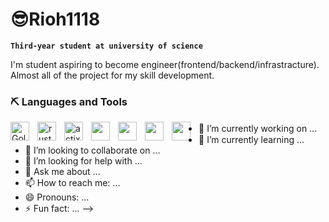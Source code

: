 # 😎Rioh1118

**`Third-year student at university of science`**

I'm student aspiring to become engineer(frontend/backend/infrastracture).
Almost all of the project for my skill development.

### ⛏️ Languages and Tools
<img align="left" alt="Golang" width="30px" style="padding-right:10px;" src="https://cdn.jsdelivr.net/gh/devicons/devicon@latest/icons/go/go-original.svg">
<img align="left" alt="rust" width="30px" style="padding-right:10px;" src="https://cdn.jsdelivr.net/gh/devicons/devicon@latest/icons/rust/rust-original.svg">
<img align="left" alt="actix-web" width="30px" style="padding-right:10px;" src="https://www.google.com/imgres?q=actix-web%20svg&imgurl=https%3A%2F%2Favatars.githubusercontent.com%2Fu%2F32776943%3Fs%3D200%26v%3D4&imgrefurl=https%3A%2F%2Fgithub.com%2Factix&docid=6jUkEAemeo6yDM&tbnid=nCc7KeyGrhHkmM&vet=12ahUKEwi8_e7w1ISHAxX4sVYBHY4rAiIQM3oECGoQAA..i&w=200&h=200&hcb=2&ved=2ahUKEwi8_e7w1ISHAxX4sVYBHY4rAiIQM3oECGoQAA">
<img align="left" alt="" width="30px" style="padding-right:10px;" src="">
<img align="left" alt="" width="30px" style="padding-right:10px;" src="">
<img align="left" alt="" width="30px" style="padding-right:10px;" src="">
<img align="left" alt="" width="30px" style="padding-right:10px;" src="">


- 🔭 I’m currently working on ...　
- 🌱 I’m currently learning ...
- 👯 I’m looking to collaborate on ...
- 🤔 I’m looking for help with ...
- 💬 Ask me about ...
- 📫 How to reach me: ...
- 😄 Pronouns: ...
- ⚡ Fun fact: ...
-->
